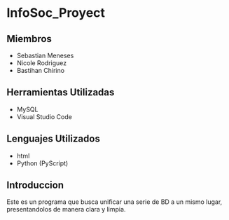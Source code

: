 # InfoSoc_Proyect
## Miembros
- Sebastian Meneses
- Nicole Rodriguez
- Bastihan Chirino
## Herramientas Utilizadas
- MySQL
- Visual Studio Code
## Lenguajes Utilizados
- html
- Python (PyScript)
## Introduccion
Este es un programa que busca unificar una serie de BD a un mismo lugar, presentandolos de manera clara y limpia.